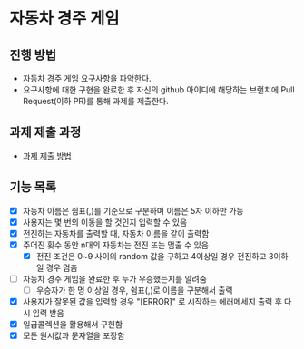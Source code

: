 # 자동차 경주 게임
## 진행 방법
* 자동차 경주 게임 요구사항을 파악한다.
* 요구사항에 대한 구현을 완료한 후 자신의 github 아이디에 해당하는 브랜치에 Pull Request(이하 PR)를 통해 과제를 제출한다.

## 과제 제출 과정
* [과제 제출 방법](https://github.com/next-step/nextstep-docs/tree/master/precourse)

## 기능 목록
- [x] 자동차 이름은 쉼표(,)를 기준으로 구분하며 이름은 5자 이하만 가능
- [x] 사용자는 몇 번의 이동을 할 것인지 입력할 수 있음
- [x] 전진하는 자동차를 출력할 때, 자동차 이름을 같이 출력함
- [x] 주어진 횟수 동안 n대의 자동차는 전진 또는 멈출 수 있음
  - [x] 전진 조건은 0~9 사이의 random 값을 구하고 4이상일 경우 전진하고 3이하일 경우 멈춤
- [ ] 자동차 경주 게임을 완료한 후 누가 우승했는지를 알려줌
  - [ ] 우승자가 한 명 이상일 경우, 쉼표(,)로 이름을 구분해서 출력
- [x] 사용자가 잘못된 값을 입력할 경우 "[ERROR]" 로 시작하는 에러메세지 출력 후 다시 입력 받음
- [x] 일급콜렉션을 활용해서 구현함
- [x] 모든 원시값과 문자열을 포장함